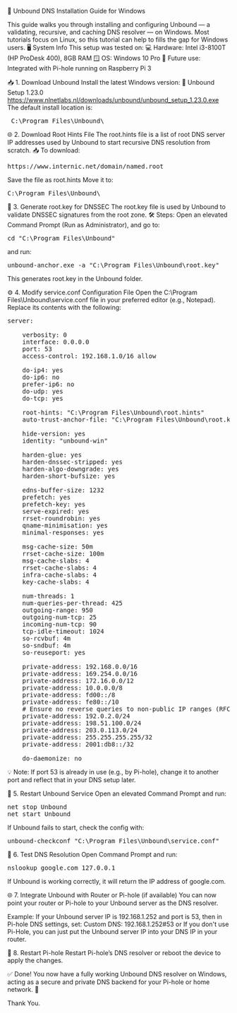 🔧 Unbound DNS Installation Guide for Windows

This guide walks you through installing and configuring Unbound — a validating, recursive, and caching DNS resolver — on Windows. Most tutorials focus on Linux, so this tutorial can help to fills the gap for Windows users.
🖥️ System Info
This setup was tested on:
💻 Hardware: Intel i3-8100T (HP ProDesk 400), 8GB RAM
🪟 OS: Windows 10 Pro
🧠 Future use: Integrated with Pi-hole running on Raspberry Pi 3


📥 1. Download Unbound
Install the latest Windows version:
🔗 Unbound Setup 1.23.0 
https://www.nlnetlabs.nl/downloads/unbound/unbound_setup_1.23.0.exe
The default install location is:
<pre> C:\Program Files\Unbound\ </pre>


🌐 2. Download Root Hints File
The root.hints file is a list of root DNS server IP addresses used by Unbound to start recursive DNS resolution from scratch.
📥 To download:
<pre>
https://www.internic.net/domain/named.root
</pre>
Save the file as root.hints
Move it to:
<pre>
C:\Program Files\Unbound\ 
</pre>


🔑 3. Generate root.key for DNSSEC
The root.key file is used by Unbound to validate DNSSEC signatures from the root zone.
🛠 Steps:
Open an elevated Command Prompt (Run as Administrator), and go to:
<pre>
cd "C:\Program Files\Unbound"
</pre>
and run:
<pre>
unbound-anchor.exe -a "C:\Program Files\Unbound\root.key"
</pre>
This generates root.key in the Unbound folder.


⚙️ 4. Modify service.conf Configuration File
Open the C:\Program Files\Unbound\service.conf file in your preferred editor (e.g., Notepad). Replace its contents with the following:
<pre>
server:

    verbosity: 0
    interface: 0.0.0.0
    port: 53
    access-control: 192.168.1.0/16 allow

    do-ip4: yes
    do-ip6: no
    prefer-ip6: no
    do-udp: yes
    do-tcp: yes

    root-hints: "C:\Program Files\Unbound\root.hints"
    auto-trust-anchor-file: "C:\Program Files\Unbound\root.key"

    hide-version: yes
    identity: "unbound-win"

    harden-glue: yes
    harden-dnssec-stripped: yes
    harden-algo-downgrade: yes
    harden-short-bufsize: yes

    edns-buffer-size: 1232
    prefetch: yes
    prefetch-key: yes
    serve-expired: yes
    rrset-roundrobin: yes
    qname-minimisation: yes
    minimal-responses: yes

    msg-cache-size: 50m
    rrset-cache-size: 100m
    msg-cache-slabs: 4
    rrset-cache-slabs: 4
    infra-cache-slabs: 4
    key-cache-slabs: 4

    num-threads: 1
    num-queries-per-thread: 425
    outgoing-range: 950
    outgoing-num-tcp: 25
    incoming-num-tcp: 90
    tcp-idle-timeout: 1024
    so-rcvbuf: 4m
    so-sndbuf: 4m
    so-reuseport: yes

    private-address: 192.168.0.0/16
    private-address: 169.254.0.0/16
    private-address: 172.16.0.0/12
    private-address: 10.0.0.0/8
    private-address: fd00::/8
    private-address: fe80::/10
    # Ensure no reverse queries to non-public IP ranges (RFC6303 4.2)
    private-address: 192.0.2.0/24
    private-address: 198.51.100.0/24
    private-address: 203.0.113.0/24
    private-address: 255.255.255.255/32
    private-address: 2001:db8::/32

    do-daemonize: no
</pre>
💡 Note: If port 53 is already in use (e.g., by Pi-hole), change it to another port and reflect that in your DNS setup later.


🔁 5. Restart Unbound Service
Open an elevated Command Prompt and run:
<pre>
net stop Unbound
net start Unbound
</pre>

If Unbound fails to start, check the config with:
<pre>
unbound-checkconf "C:\Program Files\Unbound\service.conf"
</pre>


🧪 6. Test DNS Resolution
Open Command Prompt and run:
<pre>
nslookup google.com 127.0.0.1
</pre>
If Unbound is working correctly, it will return the IP address of google.com.


🌐 7. Integrate Unbound with Router or Pi-hole (if available)
You can now point your router or Pi-hole to your Unbound server as the DNS resolver.

Example:
If your Unbound server IP is 192.168.1.252 and port is 53, then in Pi-hole DNS settings, set:
Custom DNS: 192.168.1.252#53
or
If you don't use Pi-Hole, you can just put the Unbound server IP into your DNS IP in your router.


🔄 8. Restart Pi-hole
Restart Pi-hole’s DNS resolver or reboot the device to apply the changes.

✅ Done!
You now have a fully working Unbound DNS resolver on Windows, acting as a secure and private DNS backend for your Pi-hole or home network. 🎉

Thank You.
